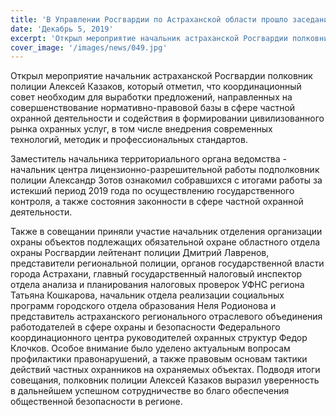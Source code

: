 ```yaml
---
title: 'В Управлении Росгвардии по Астраханской области прошло заседание координационного совета по частной охранной деятельности в регионе'
date: 'Декабрь 5, 2019'
excerpt: 'Открыл мероприятие начальник астраханской Росгвардии полковник полиции Алексей Казаков, который отметил, что координационный совет необходим для выработки предложений, направленных на совершенствование нормативно-правовой базы в сфере частной охранной деятельности и содействия в формировании цивилизованного рынка охранных услуг, в том числе внедрения современных технологий, методик и профессиональных стандартов.'
cover_image: '/images/news/049.jpg'
---
```


Открыл мероприятие начальник астраханской Росгвардии полковник полиции Алексей Казаков, который отметил, что координационный совет необходим для выработки предложений, направленных на совершенствование нормативно-правовой базы в сфере частной охранной деятельности и содействия в формировании цивилизованного рынка охранных услуг, в том числе внедрения современных технологий, методик и профессиональных стандартов.

Заместитель начальника территориального органа ведомства - начальник центра лицензионно-разрешительной работы подполковник полиции Александр Зотов ознакомил собравшихся с итогами работы за истекший период 2019 года по осуществлению государственного контроля, а также состояния законности в сфере частной охранной деятельности.

Также в совещании приняли участие начальник отделения организации охраны объектов подлежащих обязательной охране областного отдела охраны Росгвардии лейтенант полиции Дмитрий Лавренов, представители региональной полиции, органов государственной власти города Астрахани, главный государственный налоговый инспектор отдела анализа и планирования налоговых проверок УФНС региона Татьяна Кошкарова, начальник отдела реализации социальных программ городского отдела образования Неля Родионова и представитель астраханского регионального отраслевого объединения работодателей в сфере охраны и безопасности Федерального координационного центра руководителей охранных структур Федор Клочков.
Особое внимание было уделено актуальным вопросам профилактики правонарушений, а также правовым основам тактики действий частных охранников на охраняемых объектах.
Подводя итоги совещания, полковник полиции Алексей Казаков выразил уверенность в дальнейшем успешном сотрудничестве во благо обеспечения общественной безопасности в регионе.
